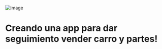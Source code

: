 ![image](https://github.com/user-attachments/assets/8424e792-07b9-4045-a541-9abd711381a6)


<h1>Creando una app para dar seguimiento vender carro y partes!</h1>
